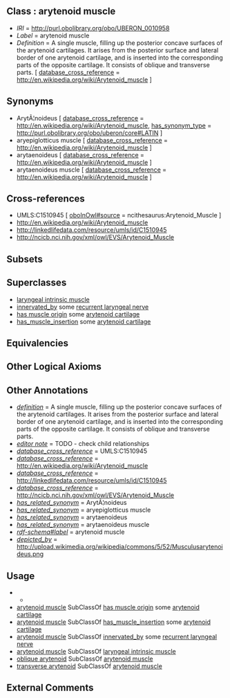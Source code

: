 
## Class : arytenoid muscle

 * *IRI* = http://purl.obolibrary.org/obo/UBERON_0010958
 * *Label* = arytenoid muscle
 * *Definition* = A single muscle, filling up the posterior concave surfaces of the arytenoid cartilages. It arises from the posterior surface and lateral border of one arytenoid cartilage, and is inserted into the corresponding parts of the opposite cartilage. It consists of oblique and transverse parts. [ [database_cross_reference](../../ef/oboInOwl#hasDbXref.md) = http://en.wikipedia.org/wiki/Arytenoid_muscle ]

## Synonyms

 * ArytÃ¦noideus [ [database_cross_reference](../../ef/oboInOwl#hasDbXref.md) = http://en.wikipedia.org/wiki/Arytenoid_muscle, [has_synonym_type](../../pe/oboInOwl#hasSynonymType.md) = http://purl.obolibrary.org/obo/uberon/core#LATIN ]
 * aryepiglotticus muscle [ [database_cross_reference](../../ef/oboInOwl#hasDbXref.md) = http://en.wikipedia.org/wiki/Arytenoid_muscle ]
 * arytaenoideus [ [database_cross_reference](../../ef/oboInOwl#hasDbXref.md) = http://en.wikipedia.org/wiki/Arytenoid_muscle ]
 * arytaenoideus muscle [ [database_cross_reference](../../ef/oboInOwl#hasDbXref.md) = http://en.wikipedia.org/wiki/Arytenoid_muscle ]

## Cross-references

 * UMLS:C1510945 [ [oboInOwl#source](../../ce/oboInOwl#source.md) = ncithesaurus:Arytenoid_Muscle ]
 * http://en.wikipedia.org/wiki/Arytenoid_muscle
 * http://linkedlifedata.com/resource/umls/id/C1510945
 * http://ncicb.nci.nih.gov/xml/owl/EVS/Arytenoid_Muscle

## Subsets


## Superclasses

 * [laryngeal intrinsic muscle](../../UBERON/28/UBERON_0006328.md)
 * [innervated_by](../../RO/05/RO_0002005.md) some [recurrent laryngeal nerve](../../UBERON/16/UBERON_0003716.md)
 * [has muscle origin](../../RO/72/RO_0002372.md) some [arytenoid cartilage](../../UBERON/40/UBERON_0001740.md)
 * [has_muscle_insertion](../../RO/73/RO_0002373.md) some [arytenoid cartilage](../../UBERON/40/UBERON_0001740.md)

## Equivalencies


## Other Logical Axioms


## Other Annotations

 * *[definition](../../IAO/15/IAO_0000115.md)* = A single muscle, filling up the posterior concave surfaces of the arytenoid cartilages. It arises from the posterior surface and lateral border of one arytenoid cartilage, and is inserted into the corresponding parts of the opposite cartilage. It consists of oblique and transverse parts.
 * *[editor note](../../IAO/16/IAO_0000116.md)* = TODO - check child relationships
 * *[database_cross_reference](../../ef/oboInOwl#hasDbXref.md)* = UMLS:C1510945
 * *[database_cross_reference](../../ef/oboInOwl#hasDbXref.md)* = http://en.wikipedia.org/wiki/Arytenoid_muscle
 * *[database_cross_reference](../../ef/oboInOwl#hasDbXref.md)* = http://linkedlifedata.com/resource/umls/id/C1510945
 * *[database_cross_reference](../../ef/oboInOwl#hasDbXref.md)* = http://ncicb.nci.nih.gov/xml/owl/EVS/Arytenoid_Muscle
 * *[has_related_synonym](../../ym/oboInOwl#hasRelatedSynonym.md)* = ArytÃ¦noideus
 * *[has_related_synonym](../../ym/oboInOwl#hasRelatedSynonym.md)* = aryepiglotticus muscle
 * *[has_related_synonym](../../ym/oboInOwl#hasRelatedSynonym.md)* = arytaenoideus
 * *[has_related_synonym](../../ym/oboInOwl#hasRelatedSynonym.md)* = arytaenoideus muscle
 * *[rdf-schema#label](../../el/rdf-schema#label.md)* = arytenoid muscle
 * *[depicted_by](../../depicted/by/depicted_by.md)* = http://upload.wikimedia.org/wikipedia/commons/5/52/Musculusarytenoideus.png

## Usage

 * -
 * [arytenoid muscle](../../UBERON/58/UBERON_0010958.md) SubClassOf [has muscle origin](../../RO/72/RO_0002372.md) some [arytenoid cartilage](../../UBERON/40/UBERON_0001740.md)
 * [arytenoid muscle](../../UBERON/58/UBERON_0010958.md) SubClassOf [has_muscle_insertion](../../RO/73/RO_0002373.md) some [arytenoid cartilage](../../UBERON/40/UBERON_0001740.md)
 * [arytenoid muscle](../../UBERON/58/UBERON_0010958.md) SubClassOf [innervated_by](../../RO/05/RO_0002005.md) some [recurrent laryngeal nerve](../../UBERON/16/UBERON_0003716.md)
 * [arytenoid muscle](../../UBERON/58/UBERON_0010958.md) SubClassOf [laryngeal intrinsic muscle](../../UBERON/28/UBERON_0006328.md)
 * [oblique arytenoid](../../UBERON/75/UBERON_0008575.md) SubClassOf [arytenoid muscle](../../UBERON/58/UBERON_0010958.md)
 * [transverse arytenoid](../../UBERON/74/UBERON_0008574.md) SubClassOf [arytenoid muscle](../../UBERON/58/UBERON_0010958.md)

## External Comments

